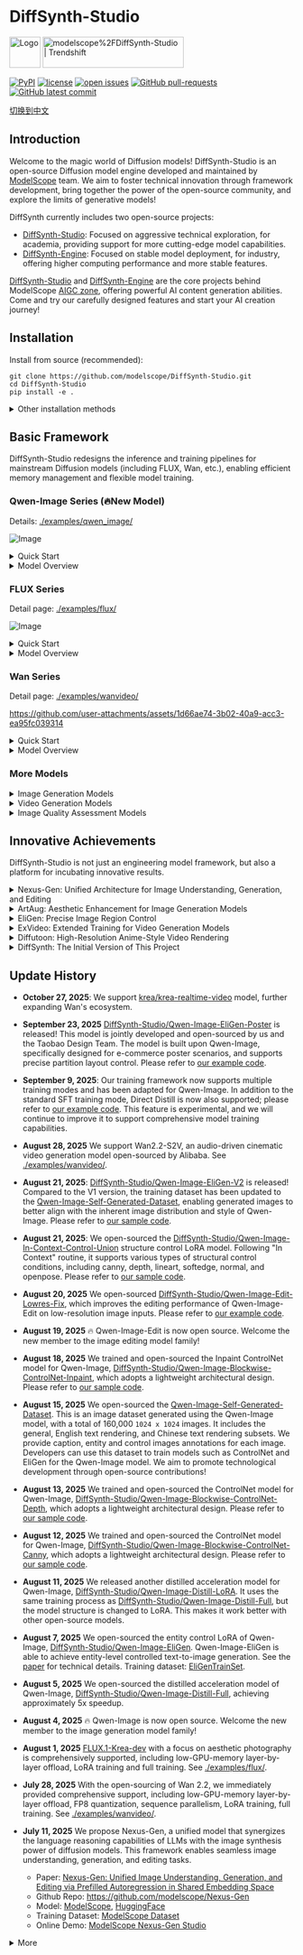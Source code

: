 # DiffSynth-Studio

<a href="https://github.com/modelscope/DiffSynth-Studio"><img src=".github/workflows/logo.gif" title="Logo" style="max-width:100%;" width="55" /></a> <a href="https://trendshift.io/repositories/10946" target="_blank"><img src="https://trendshift.io/api/badge/repositories/10946" alt="modelscope%2FDiffSynth-Studio | Trendshift" style="width: 250px; height: 55px;" width="250" height="55"/></a></p>

[![PyPI](https://img.shields.io/pypi/v/DiffSynth)](https://pypi.org/project/DiffSynth/)
[![license](https://img.shields.io/github/license/modelscope/DiffSynth-Studio.svg)](https://github.com/modelscope/DiffSynth-Studio/blob/master/LICENSE)
[![open issues](https://isitmaintained.com/badge/open/modelscope/DiffSynth-Studio.svg)](https://github.com/modelscope/DiffSynth-Studio/issues)
[![GitHub pull-requests](https://img.shields.io/github/issues-pr/modelscope/DiffSynth-Studio.svg)](https://GitHub.com/modelscope/DiffSynth-Studio/pull/)
[![GitHub latest commit](https://badgen.net/github/last-commit/modelscope/DiffSynth-Studio)](https://GitHub.com/modelscope/DiffSynth-Studio/commit/) 

[切换到中文](./README_zh.md)

## Introduction

Welcome to the magic world of Diffusion models! DiffSynth-Studio is an open-source Diffusion model engine developed and maintained by [ModelScope](https://www.modelscope.cn/) team. We aim to foster technical innovation through framework development, bring together the power of the open-source community, and explore the limits of generative models!

DiffSynth currently includes two open-source projects:
* [DiffSynth-Studio](https://github.com/modelscope/DiffSynth-Studio): Focused on aggressive technical exploration, for academia, providing support for more cutting-edge model capabilities.
* [DiffSynth-Engine](https://github.com/modelscope/DiffSynth-Engine): Focused on stable model deployment, for industry, offering higher computing performance and more stable features.

[DiffSynth-Studio](https://github.com/modelscope/DiffSynth-Studio) and [DiffSynth-Engine](https://github.com/modelscope/DiffSynth-Engine) are the core projects behind ModelScope [AIGC zone](https://modelscope.cn/aigc/home), offering powerful AI content generation abilities. Come and try our carefully designed features and start your AI creation journey!

## Installation

Install from source (recommended):

```
git clone https://github.com/modelscope/DiffSynth-Studio.git  
cd DiffSynth-Studio
pip install -e .
```

<details>
<summary>Other installation methods</summary>

Install from PyPI (version updates may be delayed; for latest features, install from source)

```
pip install diffsynth
```

If you meet problems during installation, they might be caused by upstream dependencies. Please check the docs of these packages:

* [torch](https://pytorch.org/get-started/locally/)
* [sentencepiece](https://github.com/google/sentencepiece)
* [cmake](https://cmake.org)
* [cupy](https://docs.cupy.dev/en/stable/install.html)

</details>

## Basic Framework

DiffSynth-Studio redesigns the inference and training pipelines for mainstream Diffusion models (including FLUX, Wan, etc.), enabling efficient memory management and flexible model training.

### Qwen-Image Series (🔥New Model)

Details: [./examples/qwen_image/](./examples/qwen_image/)

![Image](https://github.com/user-attachments/assets/738078d8-8749-4a53-a046-571861541924)

<details>

<summary>Quick Start</summary>

```python
from diffsynth.pipelines.qwen_image import QwenImagePipeline, ModelConfig
from PIL import Image
import torch

pipe = QwenImagePipeline.from_pretrained(
    torch_dtype=torch.bfloat16,
    device="cuda",
    model_configs=[
        ModelConfig(model_id="Qwen/Qwen-Image", origin_file_pattern="transformer/diffusion_pytorch_model*.safetensors"),
        ModelConfig(model_id="Qwen/Qwen-Image", origin_file_pattern="text_encoder/model*.safetensors"),
        ModelConfig(model_id="Qwen/Qwen-Image", origin_file_pattern="vae/diffusion_pytorch_model.safetensors"),
    ],
    tokenizer_config=ModelConfig(model_id="Qwen/Qwen-Image", origin_file_pattern="tokenizer/"),
)
prompt = "A detailed portrait of a girl underwater, wearing a blue flowing dress, hair gently floating, clear light and shadow, surrounded by bubbles, calm expression, fine details, dreamy and beautiful."
image = pipe(
    prompt, seed=0, num_inference_steps=40,
    # edit_image=Image.open("xxx.jpg").resize((1328, 1328)) # For Qwen-Image-Edit
)
image.save("image.jpg")
```

</details>

<details>

<summary>Model Overview</summary>

|Model ID|Inference|Low VRAM Inference|Full Training|Validation after Full Training|LoRA Training|Validation after LoRA Training|
|-|-|-|-|-|-|-|
|[Qwen/Qwen-Image](https://www.modelscope.cn/models/Qwen/Qwen-Image)|[code](./examples/qwen_image/model_inference/Qwen-Image.py)|[code](./examples/qwen_image/model_inference_low_vram/Qwen-Image.py)|[code](./examples/qwen_image/model_training/full/Qwen-Image.sh)|[code](./examples/qwen_image/model_training/validate_full/Qwen-Image.py)|[code](./examples/qwen_image/model_training/lora/Qwen-Image.sh)|[code](./examples/qwen_image/model_training/validate_lora/Qwen-Image.py)|
|[Qwen/Qwen-Image-Edit](https://www.modelscope.cn/models/Qwen/Qwen-Image-Edit)|[code](./examples/qwen_image/model_inference/Qwen-Image-Edit.py)|[code](./examples/qwen_image/model_inference_low_vram/Qwen-Image-Edit.py)|[code](./examples/qwen_image/model_training/full/Qwen-Image-Edit.sh)|[code](./examples/qwen_image/model_training/validate_full/Qwen-Image-Edit.py)|[code](./examples/qwen_image/model_training/lora/Qwen-Image-Edit.sh)|[code](./examples/qwen_image/model_training/validate_lora/Qwen-Image-Edit.py)|
|[Qwen/Qwen-Image-Edit-2509](https://www.modelscope.cn/models/Qwen/Qwen-Image-Edit-2509)|[code](./examples/qwen_image/model_inference/Qwen-Image-Edit-2509.py)|[code](./examples/qwen_image/model_inference_low_vram/Qwen-Image-Edit-2509.py)|[code](./examples/qwen_image/model_training/full/Qwen-Image-Edit-2509.sh)|[code](./examples/qwen_image/model_training/validate_full/Qwen-Image-Edit-2509.py)|[code](./examples/qwen_image/model_training/lora/Qwen-Image-Edit-2509.sh)|[code](./examples/qwen_image/model_training/validate_lora/Qwen-Image-Edit-2509.py)|
|[DiffSynth-Studio/Qwen-Image-EliGen-V2](https://www.modelscope.cn/models/DiffSynth-Studio/Qwen-Image-EliGen-V2)|[code](./examples/qwen_image/model_inference/Qwen-Image-EliGen-V2.py)|[code](./examples/qwen_image/model_inference_low_vram/Qwen-Image-EliGen-V2.py)|-|-|[code](./examples/qwen_image/model_training/lora/Qwen-Image-EliGen.sh)|[code](./examples/qwen_image/model_training/validate_lora/Qwen-Image-EliGen.py)|
|[DiffSynth-Studio/Qwen-Image-EliGen-Poster](https://www.modelscope.cn/models/DiffSynth-Studio/Qwen-Image-EliGen-Poster)|[code](./examples/qwen_image/model_inference/Qwen-Image-EliGen-Poster.py)|[code](./examples/qwen_image/model_inference_low_vram/Qwen-Image-EliGen-Poster.py)|-|-|[code](./examples/qwen_image/model_training/lora/Qwen-Image-EliGen-Poster.sh)|[code](./examples/qwen_image/model_training/validate_lora/Qwen-Image-EliGen-Poster.py)|
|[DiffSynth-Studio/Qwen-Image-Distill-Full](https://www.modelscope.cn/models/DiffSynth-Studio/Qwen-Image-Distill-Full)|[code](./examples/qwen_image/model_inference/Qwen-Image-Distill-Full.py)|[code](./examples/qwen_image/model_inference_low_vram/Qwen-Image-Distill-Full.py)|[code](./examples/qwen_image/model_training/full/Qwen-Image-Distill-Full.sh)|[code](./examples/qwen_image/model_training/validate_full/Qwen-Image-Distill-Full.py)|[code](./examples/qwen_image/model_training/lora/Qwen-Image-Distill-Full.sh)|[code](./examples/qwen_image/model_training/validate_lora/Qwen-Image-Distill-Full.py)|
|[DiffSynth-Studio/Qwen-Image-Distill-LoRA](https://www.modelscope.cn/models/DiffSynth-Studio/Qwen-Image-Distill-LoRA)|[code](./examples/qwen_image/model_inference/Qwen-Image-Distill-LoRA.py)|[code](./examples/qwen_image/model_inference_low_vram/Qwen-Image-Distill-LoRA.py)|-|-|[code](./examples/qwen_image/model_training/lora/Qwen-Image-Distill-LoRA.sh)|[code](./examples/qwen_image/model_training/validate_lora/Qwen-Image-Distill-LoRA.py)|
|[DiffSynth-Studio/Qwen-Image-EliGen](https://www.modelscope.cn/models/DiffSynth-Studio/Qwen-Image-EliGen)|[code](./examples/qwen_image/model_inference/Qwen-Image-EliGen.py)|[code](./examples/qwen_image/model_inference_low_vram/Qwen-Image-EliGen.py)|-|-|[code](./examples/qwen_image/model_training/lora/Qwen-Image-EliGen.sh)|[code](./examples/qwen_image/model_training/validate_lora/Qwen-Image-EliGen.py)|
|[DiffSynth-Studio/Qwen-Image-Blockwise-ControlNet-Canny](https://modelscope.cn/models/DiffSynth-Studio/Qwen-Image-Blockwise-ControlNet-Canny)|[code](./examples/qwen_image/model_inference/Qwen-Image-Blockwise-ControlNet-Canny.py)|[code](./examples/qwen_image/model_inference_low_vram/Qwen-Image-Blockwise-ControlNet-Canny.py)|[code](./examples/qwen_image/model_training/full/Qwen-Image-Blockwise-ControlNet-Canny.sh)|[code](./examples/qwen_image/model_training/validate_full/Qwen-Image-Blockwise-ControlNet-Canny.py)|[code](./examples/qwen_image/model_training/lora/Qwen-Image-Blockwise-ControlNet-Canny.sh)|[code](./examples/qwen_image/model_training/validate_lora/Qwen-Image-Blockwise-ControlNet-Canny.py)|
|[DiffSynth-Studio/Qwen-Image-Blockwise-ControlNet-Depth](https://modelscope.cn/models/DiffSynth-Studio/Qwen-Image-Blockwise-ControlNet-Depth)|[code](./examples/qwen_image/model_inference/Qwen-Image-Blockwise-ControlNet-Depth.py)|[code](./examples/qwen_image/model_inference_low_vram/Qwen-Image-Blockwise-ControlNet-Depth.py)|[code](./examples/qwen_image/model_training/full/Qwen-Image-Blockwise-ControlNet-Depth.sh)|[code](./examples/qwen_image/model_training/validate_full/Qwen-Image-Blockwise-ControlNet-Depth.py)|[code](./examples/qwen_image/model_training/lora/Qwen-Image-Blockwise-ControlNet-Depth.sh)|[code](./examples/qwen_image/model_training/validate_lora/Qwen-Image-Blockwise-ControlNet-Depth.py)|
|[DiffSynth-Studio/Qwen-Image-Blockwise-ControlNet-Inpaint](https://modelscope.cn/models/DiffSynth-Studio/Qwen-Image-Blockwise-ControlNet-Inpaint)|[code](./examples/qwen_image/model_inference/Qwen-Image-Blockwise-ControlNet-Inpaint.py)|[code](./examples/qwen_image/model_inference_low_vram/Qwen-Image-Blockwise-ControlNet-Inpaint.py)|[code](./examples/qwen_image/model_training/full/Qwen-Image-Blockwise-ControlNet-Inpaint.sh)|[code](./examples/qwen_image/model_training/validate_full/Qwen-Image-Blockwise-ControlNet-Inpaint.py)|[code](./examples/qwen_image/model_training/lora/Qwen-Image-Blockwise-ControlNet-Inpaint.sh)|[code](./examples/qwen_image/model_training/validate_lora/Qwen-Image-Blockwise-ControlNet-Inpaint.py)|
|[DiffSynth-Studio/Qwen-Image-In-Context-Control-Union](https://www.modelscope.cn/models/DiffSynth-Studio/Qwen-Image-In-Context-Control-Union)|[code](./examples/qwen_image/model_inference/Qwen-Image-In-Context-Control-Union.py)|[code](./examples/qwen_image/model_inference_low_vram/Qwen-Image-In-Context-Control-Union.py)|-|-|[code](./examples/qwen_image/model_training/lora/Qwen-Image-In-Context-Control-Union.sh)|[code](./examples/qwen_image/model_training/validate_lora/Qwen-Image-In-Context-Control-Union.py)|
|[DiffSynth-Studio/Qwen-Image-Edit-Lowres-Fix](https://www.modelscope.cn/models/DiffSynth-Studio/Qwen-Image-Edit-Lowres-Fix)|[code](./examples/qwen_image/model_inference/Qwen-Image-Edit-Lowres-Fix.py)|[code](./examples/qwen_image/model_inference_low_vram/Qwen-Image-Edit-Lowres-Fix.py)|-|-|-|-|

</details>

### FLUX Series

Detail page: [./examples/flux/](./examples/flux/)

![Image](https://github.com/user-attachments/assets/c01258e2-f251-441a-aa1e-ebb22f02594d)

<details>

<summary>Quick Start</summary>

```python
import torch
from diffsynth.pipelines.flux_image_new import FluxImagePipeline, ModelConfig

pipe = FluxImagePipeline.from_pretrained(
    torch_dtype=torch.bfloat16,
    device="cuda",
    model_configs=[
        ModelConfig(model_id="black-forest-labs/FLUX.1-dev", origin_file_pattern="flux1-dev.safetensors"),
        ModelConfig(model_id="black-forest-labs/FLUX.1-dev", origin_file_pattern="text_encoder/model.safetensors"),
        ModelConfig(model_id="black-forest-labs/FLUX.1-dev", origin_file_pattern="text_encoder_2/"),
        ModelConfig(model_id="black-forest-labs/FLUX.1-dev", origin_file_pattern="ae.safetensors"),
    ],
)

image = pipe(prompt="a cat", seed=0)
image.save("image.jpg")
```

</details>

<details>

<summary>Model Overview</summary>

| Model ID | Extra Parameters | Inference | Low VRAM Inference | Full Training | Validate After Full Training | LoRA Training | Validate After LoRA Training |
|-|-|-|-|-|-|-|-|
|[FLUX.1-dev](https://www.modelscope.cn/models/black-forest-labs/FLUX.1-dev)||[code](./examples/flux/model_inference/FLUX.1-dev.py)|[code](./examples/flux/model_inference_low_vram/FLUX.1-dev.py)|[code](./examples/flux/model_training/full/FLUX.1-dev.sh)|[code](./examples/flux/model_training/validate_full/FLUX.1-dev.py)|[code](./examples/flux/model_training/lora/FLUX.1-dev.sh)|[code](./examples/flux/model_training/validate_lora/FLUX.1-dev.py)|
|[FLUX.1-Krea-dev](https://www.modelscope.cn/models/black-forest-labs/FLUX.1-Krea-dev)||[code](./examples/flux/model_inference/FLUX.1-Krea-dev.py)|[code](./examples/flux/model_inference_low_vram/FLUX.1-Krea-dev.py)|[code](./examples/flux/model_training/full/FLUX.1-Krea-dev.sh)|[code](./examples/flux/model_training/validate_full/FLUX.1-Krea-dev.py)|[code](./examples/flux/model_training/lora/FLUX.1-Krea-dev.sh)|[code](./examples/flux/model_training/validate_lora/FLUX.1-Krea-dev.py)|
|[FLUX.1-Kontext-dev](https://www.modelscope.cn/models/black-forest-labs/FLUX.1-Kontext-dev)|`kontext_images`|[code](./examples/flux/model_inference/FLUX.1-Kontext-dev.py)|[code](./examples/flux/model_inference_low_vram/FLUX.1-Kontext-dev.py)|[code](./examples/flux/model_training/full/FLUX.1-Kontext-dev.sh)|[code](./examples/flux/model_training/validate_full/FLUX.1-Kontext-dev.py)|[code](./examples/flux/model_training/lora/FLUX.1-Kontext-dev.sh)|[code](./examples/flux/model_training/validate_lora/FLUX.1-Kontext-dev.py)|
|[FLUX.1-dev-Controlnet-Inpainting-Beta](https://www.modelscope.cn/models/alimama-creative/FLUX.1-dev-Controlnet-Inpainting-Beta)|`controlnet_inputs`|[code](./examples/flux/model_inference/FLUX.1-dev-Controlnet-Inpainting-Beta.py)|[code](./examples/flux/model_inference_low_vram/FLUX.1-dev-Controlnet-Inpainting-Beta.py)|[code](./examples/flux/model_training/full/FLUX.1-dev-Controlnet-Inpainting-Beta.sh)|[code](./examples/flux/model_training/validate_full/FLUX.1-dev-Controlnet-Inpainting-Beta.py)|[code](./examples/flux/model_training/lora/FLUX.1-dev-Controlnet-Inpainting-Beta.sh)|[code](./examples/flux/model_training/validate_lora/FLUX.1-dev-Controlnet-Inpainting-Beta.py)|
|[FLUX.1-dev-Controlnet-Union-alpha](https://www.modelscope.cn/models/InstantX/FLUX.1-dev-Controlnet-Union-alpha)|`controlnet_inputs`|[code](./examples/flux/model_inference/FLUX.1-dev-Controlnet-Union-alpha.py)|[code](./examples/flux/model_inference_low_vram/FLUX.1-dev-Controlnet-Union-alpha.py)|[code](./examples/flux/model_training/full/FLUX.1-dev-Controlnet-Union-alpha.sh)|[code](./examples/flux/model_training/validate_full/FLUX.1-dev-Controlnet-Union-alpha.py)|[code](./examples/flux/model_training/lora/FLUX.1-dev-Controlnet-Union-alpha.sh)|[code](./examples/flux/model_training/validate_lora/FLUX.1-dev-Controlnet-Union-alpha.py)|
|[FLUX.1-dev-Controlnet-Upscaler](https://www.modelscope.cn/models/jasperai/Flux.1-dev-Controlnet-Upscaler)|`controlnet_inputs`|[code](./examples/flux/model_inference/FLUX.1-dev-Controlnet-Upscaler.py)|[code](./examples/flux/model_inference_low_vram/FLUX.1-dev-Controlnet-Upscaler.py)|[code](./examples/flux/model_training/full/FLUX.1-dev-Controlnet-Upscaler.sh)|[code](./examples/flux/model_training/validate_full/FLUX.1-dev-Controlnet-Upscaler.py)|[code](./examples/flux/model_training/lora/FLUX.1-dev-Controlnet-Upscaler.sh)|[code](./examples/flux/model_training/validate_lora/FLUX.1-dev-Controlnet-Upscaler.py)|
|[FLUX.1-dev-IP-Adapter](https://www.modelscope.cn/models/InstantX/FLUX.1-dev-IP-Adapter)|`ipadapter_images`, `ipadapter_scale`|[code](./examples/flux/model_inference/FLUX.1-dev-IP-Adapter.py)|[code](./examples/flux/model_inference_low_vram/FLUX.1-dev-IP-Adapter.py)|[code](./examples/flux/model_training/full/FLUX.1-dev-IP-Adapter.sh)|[code](./examples/flux/model_training/validate_full/FLUX.1-dev-IP-Adapter.py)|[code](./examples/flux/model_training/lora/FLUX.1-dev-IP-Adapter.sh)|[code](./examples/flux/model_training/validate_lora/FLUX.1-dev-IP-Adapter.py)|
|[FLUX.1-dev-InfiniteYou](https://www.modelscope.cn/models/ByteDance/InfiniteYou)|`infinityou_id_image`, `infinityou_guidance`, `controlnet_inputs`|[code](./examples/flux/model_inference/FLUX.1-dev-InfiniteYou.py)|[code](./examples/flux/model_inference_low_vram/FLUX.1-dev-InfiniteYou.py)|[code](./examples/flux/model_training/full/FLUX.1-dev-InfiniteYou.sh)|[code](./examples/flux/model_training/validate_full/FLUX.1-dev-InfiniteYou.py)|[code](./examples/flux/model_training/lora/FLUX.1-dev-InfiniteYou.sh)|[code](./examples/flux/model_training/validate_lora/FLUX.1-dev-InfiniteYou.py)|
|[FLUX.1-dev-EliGen](https://www.modelscope.cn/models/DiffSynth-Studio/Eligen)|`eligen_entity_prompts`, `eligen_entity_masks`, `eligen_enable_on_negative`, `eligen_enable_inpaint`|[code](./examples/flux/model_inference/FLUX.1-dev-EliGen.py)|[code](./examples/flux/model_inference_low_vram/FLUX.1-dev-EliGen.py)|-|-|[code](./examples/flux/model_training/lora/FLUX.1-dev-EliGen.sh)|[code](./examples/flux/model_training/validate_lora/FLUX.1-dev-EliGen.py)|
|[FLUX.1-dev-LoRA-Encoder](https://www.modelscope.cn/models/DiffSynth-Studio/LoRA-Encoder-FLUX.1-Dev)|`lora_encoder_inputs`, `lora_encoder_scale`|[code](./examples/flux/model_inference/FLUX.1-dev-LoRA-Encoder.py)|[code](./examples/flux/model_inference_low_vram/FLUX.1-dev-LoRA-Encoder.py)|[code](./examples/flux/model_training/full/FLUX.1-dev-LoRA-Encoder.sh)|[code](./examples/flux/model_training/validate_full/FLUX.1-dev-LoRA-Encoder.py)|-|-|
|[FLUX.1-dev-LoRA-Fusion-Preview](https://modelscope.cn/models/DiffSynth-Studio/LoRAFusion-preview-FLUX.1-dev)||[code](./examples/flux/model_inference/FLUX.1-dev-LoRA-Fusion.py)|-|-|-|-|-|
|[Step1X-Edit](https://www.modelscope.cn/models/stepfun-ai/Step1X-Edit)|`step1x_reference_image`|[code](./examples/flux/model_inference/Step1X-Edit.py)|[code](./examples/flux/model_inference_low_vram/Step1X-Edit.py)|[code](./examples/flux/model_training/full/Step1X-Edit.sh)|[code](./examples/flux/model_training/validate_full/Step1X-Edit.py)|[code](./examples/flux/model_training/lora/Step1X-Edit.sh)|[code](./examples/flux/model_training/validate_lora/Step1X-Edit.py)|
|[FLEX.2-preview](https://www.modelscope.cn/models/ostris/Flex.2-preview)|`flex_inpaint_image`, `flex_inpaint_mask`, `flex_control_image`, `flex_control_strength`, `flex_control_stop`|[code](./examples/flux/model_inference/FLEX.2-preview.py)|[code](./examples/flux/model_inference_low_vram/FLEX.2-preview.py)|[code](./examples/flux/model_training/full/FLEX.2-preview.sh)|[code](./examples/flux/model_training/validate_full/FLEX.2-preview.py)|[code](./examples/flux/model_training/lora/FLEX.2-preview.sh)|[code](./examples/flux/model_training/validate_lora/FLEX.2-preview.py)|
|[Nexus-Gen](https://www.modelscope.cn/models/DiffSynth-Studio/Nexus-GenV2)|`nexus_gen_reference_image`|[code](./examples/flux/model_inference/Nexus-Gen-Editing.py)|[code](./examples/flux/model_inference_low_vram/Nexus-Gen-Editing.py)|[code](./examples/flux/model_training/full/Nexus-Gen.sh)|[code](./examples/flux/model_training/validate_full/Nexus-Gen.py)|[code](./examples/flux/model_training/lora/Nexus-Gen.sh)|[code](./examples/flux/model_training/validate_lora/Nexus-Gen.py)|

</details>



### Wan Series

Detail page: [./examples/wanvideo/](./examples/wanvideo/)

https://github.com/user-attachments/assets/1d66ae74-3b02-40a9-acc3-ea95fc039314

<details>

<summary>Quick Start</summary>

```python
import torch
from diffsynth import save_video
from diffsynth.pipelines.wan_video_new import WanVideoPipeline, ModelConfig

pipe = WanVideoPipeline.from_pretrained(
    torch_dtype=torch.bfloat16,
    device="cuda",
    model_configs=[
        ModelConfig(model_id="Wan-AI/Wan2.1-T2V-1.3B", origin_file_pattern="diffusion_pytorch_model*.safetensors", offload_device="cpu"),
        ModelConfig(model_id="Wan-AI/Wan2.1-T2V-1.3B", origin_file_pattern="models_t5_umt5-xxl-enc-bf16.pth", offload_device="cpu"),
        ModelConfig(model_id="Wan-AI/Wan2.1-T2V-1.3B", origin_file_pattern="Wan2.1_VAE.pth", offload_device="cpu"),
    ],
)
pipe.enable_vram_management()

video = pipe(
    prompt="A documentary photography style scene: a lively puppy rapidly running on green grass. The puppy has brown-yellow fur, upright ears, and looks focused and joyful. Sunlight shines on its body, making the fur appear soft and shiny. The background is an open field with occasional wildflowers, and faint blue sky and clouds in the distance. Strong sense of perspective captures the motion of the puppy and the vitality of the surrounding grass. Mid-shot side-moving view.",
    negative_prompt="Bright colors, overexposed, static, blurry details, subtitles, style, artwork, image, still, overall gray, worst quality, low quality, JPEG compression artifacts, ugly, deformed, extra fingers, poorly drawn hands, poorly drawn face, malformed limbs, fused fingers, still frame, messy background, three legs, crowded background people, walking backwards",
    seed=0, tiled=True,
)
save_video(video, "video1.mp4", fps=15, quality=5)
```

</details>

<details>

<summary>Model Overview</summary>

| Model ID | Extra Parameters | Inference | Full Training | Validate After Full Training | LoRA Training | Validate After LoRA Training |
|-|-|-|-|-|-|-|
|[Wan-AI/Wan2.2-Animate-14B](https://www.modelscope.cn/models/Wan-AI/Wan2.2-Animate-14B)|`input_image`, `animate_pose_video`, `animate_face_video`, `animate_inpaint_video`, `animate_mask_video`|[code](./examples/wanvideo/model_inference/Wan2.2-Animate-14B.py)|[code](./examples/wanvideo/model_training/full/Wan2.2-Animate-14B.sh)|[code](./examples/wanvideo/model_training/validate_full/Wan2.2-Animate-14B.py)|[code](./examples/wanvideo/model_training/lora/Wan2.2-Animate-14B.sh)|[code](./examples/wanvideo/model_training/validate_lora/Wan2.2-Animate-14B.py)|
|[Wan-AI/Wan2.2-S2V-14B](https://www.modelscope.cn/models/Wan-AI/Wan2.2-S2V-14B)|`input_image`, `input_audio`, `audio_sample_rate`, `s2v_pose_video`|[code](./examples/wanvideo/model_inference/Wan2.2-S2V-14B_multi_clips.py)|[code](./examples/wanvideo/model_training/full/Wan2.2-S2V-14B.sh)|[code](./examples/wanvideo/model_training/validate_full/Wan2.2-S2V-14B.py)|[code](./examples/wanvideo/model_training/lora/Wan2.2-S2V-14B.sh)|[code](./examples/wanvideo/model_training/validate_lora/Wan2.2-S2V-14B.py)|
|[Wan-AI/Wan2.2-I2V-A14B](https://modelscope.cn/models/Wan-AI/Wan2.2-I2V-A14B)|`input_image`|[code](./examples/wanvideo/model_inference/Wan2.2-I2V-A14B.py)|[code](./examples/wanvideo/model_training/full/Wan2.2-I2V-A14B.sh)|[code](./examples/wanvideo/model_training/validate_full/Wan2.2-I2V-A14B.py)|[code](./examples/wanvideo/model_training/lora/Wan2.2-I2V-A14B.sh)|[code](./examples/wanvideo/model_training/validate_lora/Wan2.2-I2V-A14B.py)|
|[Wan-AI/Wan2.2-T2V-A14B](https://modelscope.cn/models/Wan-AI/Wan2.2-T2V-A14B)||[code](./examples/wanvideo/model_inference/Wan2.2-T2V-A14B.py)|[code](./examples/wanvideo/model_training/full/Wan2.2-T2V-A14B.sh)|[code](./examples/wanvideo/model_training/validate_full/Wan2.2-T2V-A14B.py)|[code](./examples/wanvideo/model_training/lora/Wan2.2-T2V-A14B.sh)|[code](./examples/wanvideo/model_training/validate_lora/Wan2.2-T2V-A14B.py)|
|[Wan-AI/Wan2.2-TI2V-5B](https://modelscope.cn/models/Wan-AI/Wan2.2-TI2V-5B)|`input_image`|[code](./examples/wanvideo/model_inference/Wan2.2-TI2V-5B.py)|[code](./examples/wanvideo/model_training/full/Wan2.2-TI2V-5B.sh)|[code](./examples/wanvideo/model_training/validate_full/Wan2.2-TI2V-5B.py)|[code](./examples/wanvideo/model_training/lora/Wan2.2-TI2V-5B.sh)|[code](./examples/wanvideo/model_training/validate_lora/Wan2.2-TI2V-5B.py)|
|[Wan-AI/Wan2.2-VACE-Fun-A14B](https://www.modelscope.cn/models/PAI/Wan2.2-VACE-Fun-A14B)|`vace_control_video`, `vace_reference_image`|[code](./examples/wanvideo/model_inference/Wan2.2-VACE-Fun-A14B.py)|[code](./examples/wanvideo/model_training/full/Wan2.2-VACE-Fun-A14B.sh)|[code](./examples/wanvideo/model_training/validate_full/Wan2.2-VACE-Fun-A14B.py)|[code](./examples/wanvideo/model_training/lora/Wan2.2-VACE-Fun-A14B.sh)|[code](./examples/wanvideo/model_training/validate_lora/Wan2.2-VACE-Fun-A14B.py)|
|[PAI/Wan2.2-Fun-A14B-InP](https://modelscope.cn/models/PAI/Wan2.2-Fun-A14B-InP)|`input_image`, `end_image`|[code](./examples/wanvideo/model_inference/Wan2.2-Fun-A14B-InP.py)|[code](./examples/wanvideo/model_training/full/Wan2.2-Fun-A14B-InP.sh)|[code](./examples/wanvideo/model_training/validate_full/Wan2.2-Fun-A14B-InP.py)|[code](./examples/wanvideo/model_training/lora/Wan2.2-Fun-A14B-InP.sh)|[code](./examples/wanvideo/model_training/validate_lora/Wan2.2-Fun-A14B-InP.py)|
|[PAI/Wan2.2-Fun-A14B-Control](https://modelscope.cn/models/PAI/Wan2.2-Fun-A14B-Control)|`control_video`, `reference_image`|[code](./examples/wanvideo/model_inference/Wan2.2-Fun-A14B-Control.py)|[code](./examples/wanvideo/model_training/full/Wan2.2-Fun-A14B-Control.sh)|[code](./examples/wanvideo/model_training/validate_full/Wan2.2-Fun-A14B-Control.py)|[code](./examples/wanvideo/model_training/lora/Wan2.2-Fun-A14B-Control.sh)|[code](./examples/wanvideo/model_training/validate_lora/Wan2.2-Fun-A14B-Control.py)|
|[PAI/Wan2.2-Fun-A14B-Control-Camera](https://modelscope.cn/models/PAI/Wan2.2-Fun-A14B-Control-Camera)|`control_camera_video`, `input_image`|[code](./examples/wanvideo/model_inference/Wan2.2-Fun-A14B-Control-Camera.py)|[code](./examples/wanvideo/model_training/full/Wan2.2-Fun-A14B-Control-Camera.sh)|[code](./examples/wanvideo/model_training/validate_full/Wan2.2-Fun-A14B-Control-Camera.py)|[code](./examples/wanvideo/model_training/lora/Wan2.2-Fun-A14B-Control-Camera.sh)|[code](./examples/wanvideo/model_training/validate_lora/Wan2.2-Fun-A14B-Control-Camera.py)|
|[Wan-AI/Wan2.1-T2V-1.3B](https://modelscope.cn/models/Wan-AI/Wan2.1-T2V-1.3B)||[code](./examples/wanvideo/model_inference/Wan2.1-T2V-1.3B.py)|[code](./examples/wanvideo/model_training/full/Wan2.1-T2V-1.3B.sh)|[code](./examples/wanvideo/model_training/validate_full/Wan2.1-T2V-1.3B.py)|[code](./examples/wanvideo/model_training/lora/Wan2.1-T2V-1.3B.sh)|[code](./examples/wanvideo/model_training/validate_lora/Wan2.1-T2V-1.3B.py)|
|[Wan-AI/Wan2.1-T2V-14B](https://modelscope.cn/models/Wan-AI/Wan2.1-T2V-14B)||[code](./examples/wanvideo/model_inference/Wan2.1-T2V-14B.py)|[code](./examples/wanvideo/model_training/full/Wan2.1-T2V-14B.sh)|[code](./examples/wanvideo/model_training/validate_full/Wan2.1-T2V-14B.py)|[code](./examples/wanvideo/model_training/lora/Wan2.1-T2V-14B.sh)|[code](./examples/wanvideo/model_training/validate_lora/Wan2.1-T2V-14B.py)|
|[Wan-AI/Wan2.1-I2V-14B-480P](https://modelscope.cn/models/Wan-AI/Wan2.1-I2V-14B-480P)|`input_image`|[code](./examples/wanvideo/model_inference/Wan2.1-I2V-14B-480P.py)|[code](./examples/wanvideo/model_training/full/Wan2.1-I2V-14B-480P.sh)|[code](./examples/wanvideo/model_training/validate_full/Wan2.1-I2V-14B-480P.py)|[code](./examples/wanvideo/model_training/lora/Wan2.1-I2V-14B-480P.sh)|[code](./examples/wanvideo/model_training/validate_lora/Wan2.1-I2V-14B-480P.py)|
|[Wan-AI/Wan2.1-I2V-14B-720P](https://modelscope.cn/models/Wan-AI/Wan2.1-I2V-14B-720P)|`input_image`|[code](./examples/wanvideo/model_inference/Wan2.1-I2V-14B-720P.py)|[code](./examples/wanvideo/model_training/full/Wan2.1-I2V-14B-720P.sh)|[code](./examples/wanvideo/model_training/validate_full/Wan2.1-I2V-14B-720P.py)|[code](./examples/wanvideo/model_training/lora/Wan2.1-I2V-14B-720P.sh)|[code](./examples/wanvideo/model_training/validate_lora/Wan2.1-I2V-14B-720P.py)|
|[Wan-AI/Wan2.1-FLF2V-14B-720P](https://modelscope.cn/models/Wan-AI/Wan2.1-FLF2V-14B-720P)|`input_image`, `end_image`|[code](./examples/wanvideo/model_inference/Wan2.1-FLF2V-14B-720P.py)|[code](./examples/wanvideo/model_training/full/Wan2.1-FLF2V-14B-720P.sh)|[code](./examples/wanvideo/model_training/validate_full/Wan2.1-FLF2V-14B-720P.py)|[code](./examples/wanvideo/model_training/lora/Wan2.1-FLF2V-14B-720P.sh)|[code](./examples/wanvideo/model_training/validate_lora/Wan2.1-FLF2V-14B-720P.py)|
|[PAI/Wan2.1-Fun-1.3B-InP](https://modelscope.cn/models/PAI/Wan2.1-Fun-1.3B-InP)|`input_image`, `end_image`|[code](./examples/wanvideo/model_inference/Wan2.1-Fun-1.3B-InP.py)|[code](./examples/wanvideo/model_training/full/Wan2.1-Fun-1.3B-InP.sh)|[code](./examples/wanvideo/model_training/validate_full/Wan2.1-Fun-1.3B-InP.py)|[code](./examples/wanvideo/model_training/lora/Wan2.1-Fun-1.3B-InP.sh)|[code](./examples/wanvideo/model_training/validate_lora/Wan2.1-Fun-1.3B-InP.py)|
|[PAI/Wan2.1-Fun-1.3B-Control](https://modelscope.cn/models/PAI/Wan2.1-Fun-1.3B-Control)|`control_video`|[code](./examples/wanvideo/model_inference/Wan2.1-Fun-1.3B-Control.py)|[code](./examples/wanvideo/model_training/full/Wan2.1-Fun-1.3B-Control.sh)|[code](./examples/wanvideo/model_training/validate_full/Wan2.1-Fun-1.3B-Control.py)|[code](./examples/wanvideo/model_training/lora/Wan2.1-Fun-1.3B-Control.sh)|[code](./examples/wanvideo/model_training/validate_lora/Wan2.1-Fun-1.3B-Control.py)|
|[PAI/Wan2.1-Fun-14B-InP](https://modelscope.cn/models/PAI/Wan2.1-Fun-14B-InP)|`input_image`, `end_image`|[code](./examples/wanvideo/model_inference/Wan2.1-Fun-14B-InP.py)|[code](./examples/wanvideo/model_training/full/Wan2.1-Fun-14B-InP.sh)|[code](./examples/wanvideo/model_training/validate_full/Wan2.1-Fun-14B-InP.py)|[code](./examples/wanvideo/model_training/lora/Wan2.1-Fun-14B-InP.sh)|[code](./examples/wanvideo/model_training/validate_lora/Wan2.1-Fun-14B-InP.py)|
|[PAI/Wan2.1-Fun-14B-Control](https://modelscope.cn/models/PAI/Wan2.1-Fun-14B-Control)|`control_video`|[code](./examples/wanvideo/model_inference/Wan2.1-Fun-14B-Control.py)|[code](./examples/wanvideo/model_training/full/Wan2.1-Fun-14B-Control.sh)|[code](./examples/wanvideo/model_training/validate_full/Wan2.1-Fun-14B-Control.py)|[code](./examples/wanvideo/model_training/lora/Wan2.1-Fun-14B-Control.sh)|[code](./examples/wanvideo/model_training/validate_lora/Wan2.1-Fun-14B-Control.py)|
|[PAI/Wan2.1-Fun-V1.1-1.3B-Control](https://modelscope.cn/models/PAI/Wan2.1-Fun-V1.1-1.3B-Control)|`control_video`, `reference_image`|[code](./examples/wanvideo/model_inference/Wan2.1-Fun-V1.1-1.3B-Control.py)|[code](./examples/wanvideo/model_training/full/Wan2.1-Fun-V1.1-1.3B-Control.sh)|[code](./examples/wanvideo/model_training/validate_full/Wan2.1-Fun-V1.1-1.3B-Control.py)|[code](./examples/wanvideo/model_training/lora/Wan2.1-Fun-V1.1-1.3B-Control.sh)|[code](./examples/wanvideo/model_training/validate_lora/Wan2.1-Fun-V1.1-1.3B-Control.py)|
|[PAI/Wan2.1-Fun-V1.1-14B-Control](https://modelscope.cn/models/PAI/Wan2.1-Fun-V1.1-14B-Control)|`control_video`, `reference_image`|[code](./examples/wanvideo/model_inference/Wan2.1-Fun-V1.1-14B-Control.py)|[code](./examples/wanvideo/model_training/full/Wan2.1-Fun-V1.1-14B-Control.sh)|[code](./examples/wanvideo/model_training/validate_full/Wan2.1-Fun-V1.1-14B-Control.py)|[code](./examples/wanvideo/model_training/lora/Wan2.1-Fun-V1.1-14B-Control.sh)|[code](./examples/wanvideo/examples/wanmodel_training/validate_lora/Wan2.1-Fun-V1.1-14B-Control.py)|
|[PAI/Wan2.1-Fun-V1.1-1.3B-InP](https://modelscope.cn/models/PAI/Wan2.1-Fun-V1.1-1.3B-InP)|`input_image`, `end_image`|[code](./examples/wanvideo/model_inference/Wan2.1-Fun-V1.1-1.3B-InP.py)|[code](./examples/wanvideo/model_training/full/Wan2.1-Fun-V1.1-1.3B-InP.sh)|[code](./examples/wanvideo/model_training/validate_full/Wan2.1-Fun-V1.1-1.3B-InP.py)|[code](./examples/wanvideo/model_training/lora/Wan2.1-Fun-V1.1-1.3B-InP.sh)|[code](./examples/wanvideo/model_training/validate_lora/Wan2.1-Fun-V1.1-1.3B-InP.py)|
|[PAI/Wan2.1-Fun-V1.1-14B-InP](https://modelscope.cn/models/PAI/Wan2.1-Fun-V1.1-14B-InP)|`input_image`, `end_image`|[code](./examples/wanvideo/model_inference/Wan2.1-Fun-V1.1-14B-InP.py)|[code](./examples/wanvideo/model_training/full/Wan2.1-Fun-V1.1-14B-InP.sh)|[code](./examples/wanvideo/model_training/validate_full/Wan2.1-Fun-V1.1-14B-InP.py)|[code](./examples/wanvideo/model_training/lora/Wan2.1-Fun-V1.1-14B-InP.sh)|[code](./examples/wanvideo/model_training/validate_lora/Wan2.1-Fun-V1.1-14B-InP.py)|
|[PAI/Wan2.1-Fun-V1.1-1.3B-Control-Camera](https://modelscope.cn/models/PAI/Wan2.1-Fun-V1.1-1.3B-Control-Camera)|`control_camera_video`, `input_image`|[code](./examples/wanvideo/model_inference/Wan2.1-Fun-V1.1-1.3B-Control-Camera.py)|[code](./examples/wanvideo/model_training/full/Wan2.1-Fun-V1.1-1.3B-Control-Camera.sh)|[code](./examples/wanvideo/model_training/validate_full/Wan2.1-Fun-V1.1-1.3B-Control-Camera.py)|[code](./examples/wanvideo/model_training/lora/Wan2.1-Fun-V1.1-1.3B-Control-Camera.sh)|[code](./examples/wanvideo/model_training/validate_lora/Wan2.1-Fun-V1.1-1.3B-Control-Camera.py)|
|[PAI/Wan2.1-Fun-V1.1-14B-Control-Camera](https://modelscope.cn/models/PAI/Wan2.1-Fun-V1.1-14B-Control-Camera)|`control_camera_video`, `input_image`|[code](./examples/wanvideo/model_inference/Wan2.1-Fun-V1.1-14B-Control-Camera.py)|[code](./examples/wanvideo/model_training/full/Wan2.1-Fun-V1.1-14B-Control-Camera.sh)|[code](./examples/wanvideo/model_training/validate_full/Wan2.1-Fun-V1.1-14B-Control-Camera.py)|[code](./examples/wanvideo/model_training/lora/Wan2.1-Fun-V1.1-14B-Control-Camera.sh)|[code](./examples/wanvideo/model_training/validate_lora/Wan2.1-Fun-V1.1-14B-Control-Camera.py)|
|[iic/VACE-Wan2.1-1.3B-Preview](https://modelscope.cn/models/iic/VACE-Wan2.1-1.3B-Preview)|`vace_control_video`, `vace_reference_image`|[code](./examples/wanvideo/model_inference/Wan2.1-VACE-1.3B-Preview.py)|[code](./examples/wanvideo/model_training/full/Wan2.1-VACE-1.3B-Preview.sh)|[code](./examples/wanvideo/model_training/validate_full/Wan2.1-VACE-1.3B-Preview.py)|[code](./examples/wanvideo/model_training/lora/Wan2.1-VACE-1.3B-Preview.sh)|[code](./examples/wanvideo/model_training/validate_lora/Wan2.1-VACE-1.3B-Preview.py)|
|[Wan-AI/Wan2.1-VACE-1.3B](https://modelscope.cn/models/Wan-AI/Wan2.1-VACE-1.3B)|`vace_control_video`, `vace_reference_image`|[code](./examples/wanvideo/model_inference/Wan2.1-VACE-1.3B.py)|[code](./examples/wanvideo/model_training/full/Wan2.1-VACE-1.3B.sh)|[code](./examples/wanvideo/model_training/validate_full/Wan2.1-VACE-1.3B.py)|[code](./examples/wanvideo/model_training/lora/Wan2.1-VACE-1.3B.sh)|[code](./examples/wanvideo/model_training/validate_lora/Wan2.1-VACE-1.3B.py)|
|[Wan-AI/Wan2.1-VACE-14B](https://modelscope.cn/models/Wan-AI/Wan2.1-VACE-14B)|`vace_control_video`, `vace_reference_image`|[code](./examples/wanvideo/model_inference/Wan2.1-VACE-14B.py)|[code](./examples/wanvideo/model_training/full/Wan2.1-VACE-14B.sh)|[code](./examples/wanvideo/model_training/validate_full/Wan2.1-VACE-14B.py)|[code](./examples/wanvideo/model_training/lora/Wan2.1-VACE-14B.sh)|[code](./examples/wanvideo/model_training/validate_lora/Wan2.1-VACE-14B.py)|
|[DiffSynth-Studio/Wan2.1-1.3b-speedcontrol-v1](https://modelscope.cn/models/DiffSynth-Studio/Wan2.1-1.3b-speedcontrol-v1)|`motion_bucket_id`|[code](./examples/wanvideo/model_inference/Wan2.1-1.3b-speedcontrol-v1.py)|[code](./examples/wanvideo/model_training/full/Wan2.1-1.3b-speedcontrol-v1.sh)|[code](./examples/wanvideo/model_training/validate_full/Wan2.1-1.3b-speedcontrol-v1.py)|[code](./examples/wanvideo/model_training/lora/Wan2.1-1.3b-speedcontrol-v1.sh)|[code](./examples/wanvideo/model_training/validate_lora/Wan2.1-1.3b-speedcontrol-v1.py)|
|[krea/krea-realtime-video](https://www.modelscope.cn/models/krea/krea-realtime-video)||[code](./examples/wanvideo/model_inference/krea-realtime-video.py)|[code](./examples/wanvideo/model_training/full/krea-realtime-video.sh)|[code](./examples/wanvideo/model_training/validate_full/krea-realtime-video.py)|[code](./examples/wanvideo/model_training/lora/krea-realtime-video.sh)|[code](./examples/wanvideo/model_training/validate_lora/krea-realtime-video.py)|


</details>

### More Models



<details>
<summary>Image Generation Models</summary>

Detail page: [./examples/image_synthesis/](./examples/image_synthesis/)

|FLUX|Stable Diffusion 3|
|-|-|
|![image_1024_cfg](https://github.com/user-attachments/assets/984561e9-553d-4952-9443-79ce144f379f)|![image_1024](https://github.com/modelscope/DiffSynth-Studio/assets/35051019/4df346db-6f91-420a-b4c1-26e205376098)|

|Kolors|Hunyuan-DiT|
|-|-|
|![image_1024](https://github.com/modelscope/DiffSynth-Studio/assets/35051019/53ef6f41-da11-4701-8665-9f64392607bf)|![image_1024](https://github.com/modelscope/DiffSynth-Studio/assets/35051019/60b022c8-df3f-4541-95ab-bf39f2fa8bb5)|

|Stable Diffusion|Stable Diffusion XL|
|-|-|
|![1024](https://github.com/Artiprocher/DiffSynth-Studio/assets/35051019/6fc84611-8da6-4a1f-8fee-9a34eba3b4a5)|![1024](https://github.com/Artiprocher/DiffSynth-Studio/assets/35051019/67687748-e738-438c-aee5-96096f09ac90)|

</details>



<details>
<summary>Video Generation Models</summary>

- HunyuanVideo: [./examples/HunyuanVideo/](./examples/HunyuanVideo/)

https://github.com/user-attachments/assets/48dd24bb-0cc6-40d2-88c3-10feed3267e9  

- StepVideo: [./examples/stepvideo/](./examples/stepvideo/)

https://github.com/user-attachments/assets/5954fdaa-a3cf-45a3-bd35-886e3cc4581b  

- CogVideoX: [./examples/CogVideoX/](./examples/CogVideoX/)

https://github.com/user-attachments/assets/26b044c1-4a60-44a4-842f-627ff289d006  

</details>



<details>
<summary>Image Quality Assessment Models</summary>

We have integrated a series of image quality assessment models. These models can be used for evaluating image generation models, alignment training, and similar tasks.

Detail page: [./examples/image_quality_metric/](./examples/image_quality_metric/)

* [ImageReward](https://github.com/THUDM/ImageReward)
* [Aesthetic](https://github.com/christophschuhmann/improved-aesthetic-predictor)
* [PickScore](https://github.com/yuvalkirstain/pickscore)
* [CLIP](https://github.com/openai/CLIP)
* [HPSv2](https://github.com/tgxs002/HPSv2)
* [HPSv2.1](https://github.com/tgxs002/HPSv2)
* [MPS](https://github.com/Kwai-Kolors/MPS)

</details>



## Innovative Achievements

DiffSynth-Studio is not just an engineering model framework, but also a platform for incubating innovative results.

<details>
<summary>Nexus-Gen: Unified Architecture for Image Understanding, Generation, and Editing</summary>

- Detail page: https://github.com/modelscope/Nexus-Gen  
- Paper: [Nexus-Gen: Unified Image Understanding, Generation, and Editing via Prefilled Autoregression in Shared Embedding Space](https://arxiv.org/pdf/2504.21356)
- Model: [ModelScope](https://www.modelscope.cn/models/DiffSynth-Studio/Nexus-GenV2), [HuggingFace](https://huggingface.co/modelscope/Nexus-GenV2)
- Dataset: [ModelScope Dataset](https://www.modelscope.cn/datasets/DiffSynth-Studio/Nexus-Gen-Training-Dataset)
- Online Demo: [ModelScope Nexus-Gen Studio](https://www.modelscope.cn/studios/DiffSynth-Studio/Nexus-Gen)

![](https://github.com/modelscope/Nexus-Gen/raw/main/assets/illustrations/gen_edit.jpg)

</details>

<details>
<summary>ArtAug: Aesthetic Enhancement for Image Generation Models</summary>

- Detail page: [./examples/ArtAug/](./examples/ArtAug/)
- Paper: [ArtAug: Enhancing Text-to-Image Generation through Synthesis-Understanding Interaction](https://arxiv.org/abs/2412.12888)
- Model: [ModelScope](https://www.modelscope.cn/models/DiffSynth-Studio/ArtAug-lora-FLUX.1dev-v1), [HuggingFace](https://huggingface.co/ECNU-CILab/ArtAug-lora-FLUX.1dev-v1)
- Online Demo: [ModelScope AIGC Tab](https://www.modelscope.cn/aigc/imageGeneration?tab=advanced&versionId=7228&modelType=LoRA&sdVersion=FLUX_1&modelUrl=modelscope%3A%2F%2FDiffSynth-Studio%2FArtAug-lora-FLUX.1dev-v1%3Frevision%3Dv1.0)

|FLUX.1-dev|FLUX.1-dev + ArtAug LoRA|
|-|-|
|![image_1_base](https://github.com/user-attachments/assets/e1d5c505-b423-45fe-be01-25c2758f5417)|![image_1_enhance](https://github.com/user-attachments/assets/335908e3-d0bd-41c2-9d99-d10528a2d719)|

</details>

<details>
<summary>EliGen: Precise Image Region Control</summary>

- Detail page: [./examples/EntityControl/](./examples/EntityControl/)
- Paper: [EliGen: Entity-Level Controlled Image Generation with Regional Attention](https://arxiv.org/abs/2501.01097)
- Model: [ModelScope](https://www.modelscope.cn/models/DiffSynth-Studio/Eligen), [HuggingFace](https://huggingface.co/modelscope/EliGen)
- Online Demo: [ModelScope EliGen Studio](https://www.modelscope.cn/studios/DiffSynth-Studio/EliGen)
- Dataset: [EliGen Train Set](https://www.modelscope.cn/datasets/DiffSynth-Studio/EliGenTrainSet)

|Entity Control Mask|Generated Image|
|-|-|
|![eligen_example_2_mask_0](https://github.com/user-attachments/assets/1c6d9445-5022-4d91-ad2e-dc05321883d1)|![eligen_example_2_0](https://github.com/user-attachments/assets/86739945-cb07-4a49-b3b3-3bb65c90d14f)|

</details>

<details>
<summary>ExVideo: Extended Training for Video Generation Models</summary>

- Project Page: [Project Page](https://ecnu-cilab.github.io/ExVideoProjectPage/)
- Paper: [ExVideo: Extending Video Diffusion Models via Parameter-Efficient Post-Tuning](https://arxiv.org/abs/2406.14130)
- Code Example: [./examples/ExVideo/](./examples/ExVideo/)
- Model: [ModelScope](https://modelscope.cn/models/ECNU-CILab/ExVideo-SVD-128f-v1), [HuggingFace](https://huggingface.co/ECNU-CILab/ExVideo-SVD-128f-v1)

https://github.com/modelscope/DiffSynth-Studio/assets/35051019/d97f6aa9-8064-4b5b-9d49-ed6001bb9acc

</details>

<details>
<summary>Diffutoon: High-Resolution Anime-Style Video Rendering</summary>

- Project Page: [Project Page](https://ecnu-cilab.github.io/DiffutoonProjectPage/)
- Paper: [Diffutoon: High-Resolution Editable Toon Shading via Diffusion Models](https://arxiv.org/abs/2401.16224)
- Code Example: [./examples/Diffutoon/](./examples/Diffutoon/)

https://github.com/Artiprocher/DiffSynth-Studio/assets/35051019/b54c05c5-d747-4709-be5e-b39af82404dd

</details>

<details>
<summary>DiffSynth: The Initial Version of This Project</summary>

- Project Page: [Project Page](https://ecnu-cilab.github.io/DiffSynth.github.io/)
- Paper: [DiffSynth: Latent In-Iteration Deflickering for Realistic Video Synthesis](https://arxiv.org/abs/2308.03463)
- Code Example: [./examples/diffsynth/](./examples/diffsynth/)

https://github.com/Artiprocher/DiffSynth-Studio/assets/35051019/59fb2f7b-8de0-4481-b79f-0c3a7361a1ea

</details>



## Update History

- **October 27, 2025**: We support [krea/krea-realtime-video](https://www.modelscope.cn/models/krea/krea-realtime-video) model, further expanding Wan's ecosystem.

- **September 23, 2025** [DiffSynth-Studio/Qwen-Image-EliGen-Poster](https://www.modelscope.cn/models/DiffSynth-Studio/Qwen-Image-EliGen-Poster) is released! This model is jointly developed and open-sourced by us and the Taobao Design Team. The model is built upon Qwen-Image, specifically designed for e-commerce poster scenarios, and supports precise partition layout control. Please refer to [our example code](./examples/qwen_image/model_inference/Qwen-Image-EliGen-Poster.py).

- **September 9, 2025**: Our training framework now supports multiple training modes and has been adapted for Qwen-Image. In addition to the standard SFT training mode, Direct Distill is now also supported; please refer to [our example code](./examples/qwen_image/model_training/lora/Qwen-Image-Distill-LoRA.sh). This feature is experimental, and we will continue to improve it to support comprehensive model training capabilities.

- **August 28, 2025** We support Wan2.2-S2V, an audio-driven cinematic video generation model open-sourced by Alibaba. See [./examples/wanvideo/](./examples/wanvideo/).

- **August 21, 2025**: [DiffSynth-Studio/Qwen-Image-EliGen-V2](https://www.modelscope.cn/models/DiffSynth-Studio/Qwen-Image-EliGen-V2) is released! Compared to the V1 version, the training dataset has been updated to the [Qwen-Image-Self-Generated-Dataset](https://www.modelscope.cn/datasets/DiffSynth-Studio/Qwen-Image-Self-Generated-Dataset), enabling generated images to better align with the inherent image distribution and style of Qwen-Image. Please refer to [our sample code](./examples/qwen_image/model_inference_low_vram/Qwen-Image-EliGen-V2.py).

- **August 21, 2025**: We open-sourced the [DiffSynth-Studio/Qwen-Image-In-Context-Control-Union](https://www.modelscope.cn/models/DiffSynth-Studio/Qwen-Image-In-Context-Control-Union) structure control LoRA model. Following "In Context" routine, it supports various types of structural control conditions, including canny, depth, lineart, softedge, normal, and openpose. Please refer to [our sample code](./examples/qwen_image/model_inference/Qwen-Image-In-Context-Control-Union.py).

- **August 20, 2025** We open-sourced [DiffSynth-Studio/Qwen-Image-Edit-Lowres-Fix](https://www.modelscope.cn/models/DiffSynth-Studio/Qwen-Image-Edit-Lowres-Fix), which improves the editing performance of Qwen-Image-Edit on low-resolution image inputs. Please refer to [our example code](./examples/qwen_image/model_inference/Qwen-Image-Edit-Lowres-Fix.py).

- **August 19, 2025** 🔥 Qwen-Image-Edit is now open source. Welcome the new member to the image editing model family!

- **August 18, 2025** We trained and open-sourced the Inpaint ControlNet model for Qwen-Image, [DiffSynth-Studio/Qwen-Image-Blockwise-ControlNet-Inpaint](https://www.modelscope.cn/models/DiffSynth-Studio/Qwen-Image-Blockwise-ControlNet-Inpaint), which adopts a lightweight architectural design. Please refer to [our sample code](./examples/qwen_image/model_inference/Qwen-Image-Blockwise-ControlNet-Inpaint.py).

- **August 15, 2025** We open-sourced the [Qwen-Image-Self-Generated-Dataset](https://www.modelscope.cn/datasets/DiffSynth-Studio/Qwen-Image-Self-Generated-Dataset). This is an image dataset generated using the Qwen-Image model, with a total of 160,000 `1024 x 1024` images. It includes the general, English text rendering, and Chinese text rendering subsets. We provide caption, entity and control images annotations for each image. Developers can use this dataset to train models such as ControlNet and EliGen for the Qwen-Image model. We aim to promote technological development through open-source contributions!

- **August 13, 2025** We trained and open-sourced the ControlNet model for Qwen-Image, [DiffSynth-Studio/Qwen-Image-Blockwise-ControlNet-Depth](https://modelscope.cn/models/DiffSynth-Studio/Qwen-Image-Blockwise-ControlNet-Depth), which adopts a lightweight architectural design. Please refer to [our sample code](./examples/qwen_image/model_inference/Qwen-Image-Blockwise-ControlNet-Depth.py).

- **August 12, 2025** We trained and open-sourced the ControlNet model for Qwen-Image, [DiffSynth-Studio/Qwen-Image-Blockwise-ControlNet-Canny](https://modelscope.cn/models/DiffSynth-Studio/Qwen-Image-Blockwise-ControlNet-Canny), which adopts a lightweight architectural design. Please refer to [our sample code](./examples/qwen_image/model_inference/Qwen-Image-Blockwise-ControlNet-Canny.py).

- **August 11, 2025** We released another distilled acceleration model for Qwen-Image, [DiffSynth-Studio/Qwen-Image-Distill-LoRA](https://www.modelscope.cn/models/DiffSynth-Studio/Qwen-Image-Distill-LoRA). It uses the same training process as [DiffSynth-Studio/Qwen-Image-Distill-Full](https://www.modelscope.cn/models/DiffSynth-Studio/Qwen-Image-Distill-Full), but the model structure is changed to LoRA. This makes it work better with other open-source models.

- **August 7, 2025** We open-sourced the entity control LoRA of Qwen-Image, [DiffSynth-Studio/Qwen-Image-EliGen](https://www.modelscope.cn/models/DiffSynth-Studio/Qwen-Image-EliGen). Qwen-Image-EliGen is able to achieve entity-level controlled text-to-image generation. See the [paper](https://arxiv.org/abs/2501.01097) for technical details. Training dataset: [EliGenTrainSet](https://www.modelscope.cn/datasets/DiffSynth-Studio/EliGenTrainSet).

- **August 5, 2025** We open-sourced the distilled acceleration model of Qwen-Image, [DiffSynth-Studio/Qwen-Image-Distill-Full](https://www.modelscope.cn/models/DiffSynth-Studio/Qwen-Image-Distill-Full), achieving approximately 5x speedup.

- **August 4, 2025** 🔥 Qwen-Image is now open source. Welcome the new member to the image generation model family!

- **August 1, 2025** [FLUX.1-Krea-dev](https://www.modelscope.cn/models/black-forest-labs/FLUX.1-Krea-dev) with a focus on aesthetic photography is comprehensively supported, including low-GPU-memory layer-by-layer offload, LoRA training and full training. See [./examples/flux/](./examples/flux/).

- **July 28, 2025** With the open-sourcing of Wan 2.2, we immediately provided comprehensive support, including low-GPU-memory layer-by-layer offload, FP8 quantization, sequence parallelism, LoRA training, full training. See [./examples/wanvideo/](./examples/wanvideo/).

- **July 11, 2025** We propose Nexus-Gen, a unified model that synergizes the language reasoning capabilities of LLMs with the image synthesis power of diffusion models. This framework enables seamless image understanding, generation, and editing tasks.
  - Paper: [Nexus-Gen: Unified Image Understanding, Generation, and Editing via Prefilled Autoregression in Shared Embedding Space](https://arxiv.org/pdf/2504.21356)
  - Github Repo: https://github.com/modelscope/Nexus-Gen
  - Model: [ModelScope](https://www.modelscope.cn/models/DiffSynth-Studio/Nexus-GenV2), [HuggingFace](https://huggingface.co/modelscope/Nexus-GenV2)
  - Training Dataset: [ModelScope Dataset](https://www.modelscope.cn/datasets/DiffSynth-Studio/Nexus-Gen-Training-Dataset)
  - Online Demo: [ModelScope Nexus-Gen Studio](https://www.modelscope.cn/studios/DiffSynth-Studio/Nexus-Gen)

<details>
<summary>More</summary>

- **June 15, 2025** ModelScope's official evaluation framework, [EvalScope](https://github.com/modelscope/evalscope), now supports text-to-image generation evaluation. Try it with the [Best Practices](https://evalscope.readthedocs.io/zh-cn/latest/best_practice/t2i_eval.html) guide.

- **March 25, 2025** Our new open-source project, [DiffSynth-Engine](https://github.com/modelscope/DiffSynth-Engine), is now open-sourced! Focused on stable model deployment. Geared towards industry. Offers better engineering support, higher computational performance, and more stable functionality.

- **March 31, 2025** We support InfiniteYou, an identity preserving method for FLUX. Please refer to [./examples/InfiniteYou/](./examples/InfiniteYou/) for more details.

- **March 13, 2025** We support HunyuanVideo-I2V, the image-to-video generation version of HunyuanVideo open-sourced by Tencent. Please refer to [./examples/HunyuanVideo/](./examples/HunyuanVideo/) for more details.

- **February 25, 2025** We support Wan-Video, a collection of SOTA video synthesis models open-sourced by Alibaba. See [./examples/wanvideo/](./examples/wanvideo/).

- **February 17, 2025** We support [StepVideo](https://modelscope.cn/models/stepfun-ai/stepvideo-t2v/summary)! State-of-the-art video synthesis model! See [./examples/stepvideo](./examples/stepvideo/).

- **December 31, 2024** We propose EliGen, a novel framework for precise entity-level controlled text-to-image generation, complemented by an inpainting fusion pipeline to extend its capabilities to image inpainting tasks. EliGen seamlessly integrates with existing community models, such as IP-Adapter and In-Context LoRA, enhancing its versatility. For more details, see [./examples/EntityControl](./examples/EntityControl/).
  - Paper: [EliGen: Entity-Level Controlled Image Generation with Regional Attention](https://arxiv.org/abs/2501.01097)
  - Model: [ModelScope](https://www.modelscope.cn/models/DiffSynth-Studio/Eligen), [HuggingFace](https://huggingface.co/modelscope/EliGen)
  - Online Demo: [ModelScope EliGen Studio](https://www.modelscope.cn/studios/DiffSynth-Studio/EliGen)
  - Training Dataset: [EliGen Train Set](https://www.modelscope.cn/datasets/DiffSynth-Studio/EliGenTrainSet)

- **December 19, 2024** We implement advanced VRAM management for HunyuanVideo, making it possible to generate videos at a resolution of 129x720x1280 using 24GB of VRAM, or at 129x512x384 resolution with just 6GB of VRAM. Please refer to [./examples/HunyuanVideo/](./examples/HunyuanVideo/) for more details.

- **December 18, 2024** We propose ArtAug, an approach designed to improve text-to-image synthesis models through synthesis-understanding interactions. We have trained an ArtAug enhancement module for FLUX.1-dev in the format of LoRA. This model integrates the aesthetic understanding of Qwen2-VL-72B into FLUX.1-dev, leading to an improvement in the quality of generated images.
  - Paper: https://arxiv.org/abs/2412.12888
  - Examples: https://github.com/modelscope/DiffSynth-Studio/tree/main/examples/ArtAug
  - Model: [ModelScope](https://www.modelscope.cn/models/DiffSynth-Studio/ArtAug-lora-FLUX.1dev-v1), [HuggingFace](https://huggingface.co/ECNU-CILab/ArtAug-lora-FLUX.1dev-v1)
  - Demo: [ModelScope](https://modelscope.cn/aigc/imageGeneration?tab=advanced&versionId=7228&modelType=LoRA&sdVersion=FLUX_1&modelUrl=modelscope%3A%2F%2FDiffSynth-Studio%2FArtAug-lora-FLUX.1dev-v1%3Frevision%3Dv1.0), HuggingFace (Coming soon)

- **October 25, 2024** We provide extensive FLUX ControlNet support. This project supports many different ControlNet models that can be freely combined, even if their structures differ. Additionally, ControlNet models are compatible with high-resolution refinement and partition control techniques, enabling very powerful controllable image generation. See [`./examples/ControlNet/`](./examples/ControlNet/).

- **October 8, 2024.** We release the extended LoRA based on CogVideoX-5B and ExVideo. You can download this model from [ModelScope](https://modelscope.cn/models/ECNU-CILab/ExVideo-CogVideoX-LoRA-129f-v1) or [HuggingFace](https://huggingface.co/ECNU-CILab/ExVideo-CogVideoX-LoRA-129f-v1).

- **August 22, 2024.** CogVideoX-5B is supported in this project. See [here](/examples/video_synthesis/). We provide several interesting features for this text-to-video model, including
  - Text to video
  - Video editing
  - Self-upscaling
  - Video interpolation

- **August 22, 2024.** We have implemented an interesting painter that supports all text-to-image models. Now you can create stunning images using the painter, with assistance from AI!
  - Use it in our [WebUI](#usage-in-webui).

- **August 21, 2024.** FLUX is supported in DiffSynth-Studio.
  - Enable CFG and highres-fix to improve visual quality. See [here](/examples/image_synthesis/README.md)
  - LoRA, ControlNet, and additional models will be available soon.

- **June 21, 2024.** We propose ExVideo, a post-tuning technique aimed at enhancing the capability of video generation models. We have extended Stable Video Diffusion to achieve the generation of long videos up to 128 frames.
  - [Project Page](https://ecnu-cilab.github.io/ExVideoProjectPage/)
  - Source code is released in this repo. See [`examples/ExVideo`](./examples/ExVideo/).
  - Models are released on [HuggingFace](https://huggingface.co/ECNU-CILab/ExVideo-SVD-128f-v1) and [ModelScope](https://modelscope.cn/models/ECNU-CILab/ExVideo-SVD-128f-v1).
  - Technical report is released on [arXiv](https://arxiv.org/abs/2406.14130).
  - You can try ExVideo in this [Demo](https://huggingface.co/spaces/modelscope/ExVideo-SVD-128f-v1)!

- **June 13, 2024.** DiffSynth Studio is transferred to ModelScope. The developers have transitioned from "I" to "we". Of course, I will still participate in development and maintenance.

- **Jan 29, 2024.** We propose Diffutoon, a fantastic solution for toon shading.
  - [Project Page](https://ecnu-cilab.github.io/DiffutoonProjectPage/)
  - The source codes are released in this project.
  - The technical report (IJCAI 2024) is released on [arXiv](https://arxiv.org/abs/2401.16224).

- **Dec 8, 2023.** We decide to develop a new Project, aiming to release the potential of diffusion models, especially in video synthesis. The development of this project is started.

- **Nov 15, 2023.** We propose FastBlend, a powerful video deflickering algorithm.
  - The sd-webui extension is released on [GitHub](https://github.com/Artiprocher/sd-webui-fastblend).
  - Demo videos are shown on Bilibili, including three tasks.
    - [Video deflickering](https://www.bilibili.com/video/BV1d94y1W7PE)
    - [Video interpolation](https://www.bilibili.com/video/BV1Lw411m71p)
    - [Image-driven video rendering](https://www.bilibili.com/video/BV1RB4y1Z7LF)
  - The technical report is released on [arXiv](https://arxiv.org/abs/2311.09265).
  - An unofficial ComfyUI extension developed by other users is released on [GitHub](https://github.com/AInseven/ComfyUI-fastblend).

- **Oct 1, 2023.** We release an early version of this project, namely FastSDXL. A try for building a diffusion engine.
  - The source codes are released on [GitHub](https://github.com/Artiprocher/FastSDXL).
  - FastSDXL includes a trainable OLSS scheduler for efficiency improvement.
    - The original repo of OLSS is [here](https://github.com/alibaba/EasyNLP/tree/master/diffusion/olss_scheduler).
    - The technical report (CIKM 2023) is released on [arXiv](https://arxiv.org/abs/2305.14677).
    - A demo video is shown on [Bilibili](https://www.bilibili.com/video/BV1w8411y7uj).
    - Since OLSS requires additional training, we don't implement it in this project.

- **Aug 29, 2023.** We propose DiffSynth, a video synthesis framework.
  - [Project Page](https://ecnu-cilab.github.io/DiffSynth.github.io/).
  - The source codes are released in [EasyNLP](https://github.com/alibaba/EasyNLP/tree/master/diffusion/DiffSynth).
  - The technical report (ECML PKDD 2024) is released on [arXiv](https://arxiv.org/abs/2308.03463).

</details>
